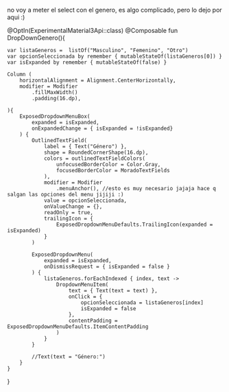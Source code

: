 

no voy a meter el select con el genero, es algo complicado, pero lo dejo por aqui :)


@OptIn(ExperimentalMaterial3Api::class)
@Composable
fun DropDownGenero(){

    var listaGeneros =  listOf("Masculino", "Femenino", "Otro")
    var opcionSeleccionada by remember { mutableStateOf(listaGeneros[0]) }
    var isExpanded by remember { mutableStateOf(false) }

    Column (
        horizontalAlignment = Alignment.CenterHorizontally,
        modifier = Modifier
            .fillMaxWidth()
            .padding(16.dp),

    ){
        ExposedDropdownMenuBox(
            expanded = isExpanded,
            onExpandedChange = { isExpanded = !isExpanded}
        ) {
            OutlinedTextField(
                label = { Text("Género") },
                shape = RoundedCornerShape(16.dp),
                colors = outlinedTextFieldColors(
                    unfocusedBorderColor = Color.Gray,
                    focusedBorderColor = MoradoTextFields
                ),
                modifier = Modifier
                    .menuAnchor(), //esto es muy necesario jajaja hace q salgan las opciones del menu jijiji :)
                value = opcionSeleccionada,
                onValueChange = {},
                readOnly = true,
                trailingIcon = {
                    ExposedDropdownMenuDefaults.TrailingIcon(expanded = isExpanded)
                }
            )

            ExposedDropdownMenu(
                expanded = isExpanded,
                onDismissRequest = { isExpanded = false }
            ) {
                listaGeneros.forEachIndexed { index, text ->
                    DropdownMenuItem(
                        text = { Text(text = text) },
                        onClick = {
                            opcionSeleccionada = listaGeneros[index]
                            isExpanded = false
                        },
                        contentPadding = ExposedDropdownMenuDefaults.ItemContentPadding
                    )
                }
            }

            //Text(text = "Género:")
        }
    }
}